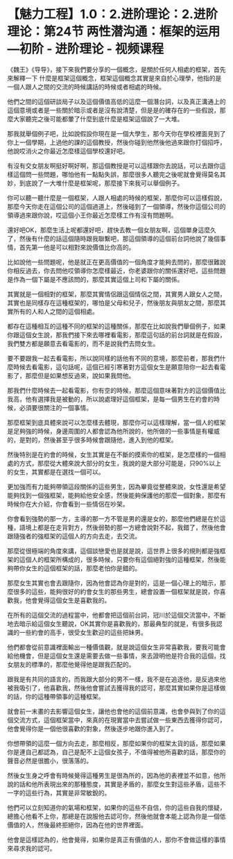 # 【魅力工程】1.0：2.进阶理论：2.进阶理论：第24节 两性潜沟通：框架的运用—初阶 - 进阶理论 - 视频课程

《魏王》《导导》，接下來我們要分享的一個概念，是關於任何人相處的框架，首先 來解釋一下 什麼是框架這個概念，框架這個概念其實是來自於心理學，他指的是一個人跟人之間的交流的時候講話的時候或者相處的時候。

他們之間的這個研談局子以及這個價值高低的這麼一個潛台詞，以及真正溝通上的這個意境或者是一些關於暗示或者是沒有說清楚，但是是的確存在的一些假說，那麼大家聽完之後可能都暈了什麼到底什麼是框架這個說了一大堆。

那我就舉個例子吧，比如說假設你現在是一個大學生，那今天你在學校裡面見到了你上一個學期，上過他的課的這個教授，然後你碰到他然後他過來跟你打個招呼，他說哎消火之你最近怎麼樣這個學校還好吧。

有沒有交女朋友啊挺好啊好啊，那這個教授是可以這樣跟你去說話，可以去跟你這樣這個問一些問題，哪怕他有一點點失誤，那麼很多人聽完之後呢就會覺得莫名其妙，到底說了一大堆什麼是框架呢，那麼接下來我可以舉個例子。

你可以聽一聽什麼是一個框架，人跟人相處的時候的框架，那麼你可以這樣假說，那麼今天你走在這個公司的這個過道上，然後碰到了一個領導，然後你這個公司的領導過來跟你說，哎這個小王你最近怎麼樣工作有沒有問題啊。

還好吧OK，那麼生活上呢都還好吧，趕快去教一個女朋友啊，這個單身這麼久了，然後有什麼的話這個隨時跟我聯繫吧，那這個領導的這個前台詞他說了幾個事情，首先第一他是可以相對來說價值比你高的。

比如說他一些問題呢，他是就正在更高價值的一個角度才能夠去問的，那麼很難說你相反過去，你去問他哎領導你怎麼樣最近，你老婆跟你的關係還好吧，這些問題是作為一個下屬是不應該問的，那麼其實這個上司和下屬的關係。

其實就是一個相對的框架，那麼其實情侶跟這個情侶之間，其實男人跟女人之間，其實也是同樣存在這種框架的，哪怕是父母和兒子，然後朋友與朋友之間，那麼其實所有的人和人之間的這個相處。

都存在這種相互的這種不同的框架的這種關係，那麼在比如說我們舉個例子，如果你跟這個女生說，那我們接下來去哪裡看電影，那麼這句話的前台詞就是在假設，我們雙方都是願意去看電影的，而不是說我們去問女生。

要不要跟我一起去看電影，所以說同樣的話他有不同的意境，那麼前者，那我們什麼時候去看電影，這句話呢，這個已經引寒著對方這個女生是願意陪你一起去看電影了，那麼但是如果想反過來，說如果我問他。

那我們什麼時候去一起看電影，你有空的時候，那麼這個意味著對方的這個價值比我高，他有選擇我是被動的，所以說處理好這個框架，是每一個男生在約會的時候，必須要很關注的一個事情。

那麼框架到底具體來說可以怎麼樣去體現，那麼你可以這樣理解，當一個人的框架是足夠強的時候，身邊周圍的人都會認為他所說的，他所做的一些事情是有權威的，是對的，然後甚至乎很多時候會跟隨他，進入到他的框架。

然後特別是在約會的時候，女生其實是在不斷的摸索你的框架，是怎麼樣的一個相處的方式，那麼從大體來說大部分的女生，我說的是大部分可能是，只90%以上的女生，其實都是在選找一個可以。

更加強而有力能夠帶領這段關係的這些男生，因為畢竟從整體來說，女性還是希望能夠找到一個強框架，能夠給他安全感，然後能夠保護他的那麼一個對象，那麼有時候你在大介紹，你會看到一些情侶在吵架。

你會看到強勢的那一方，主導的那一方不管是男的還是女的，那麼他們總是在於這種，語境上都是在走背對方，然後弱勢的那一方總會說對不起，我錯了，然後他會跟隨強者的強框架的這個人的方向去走，去交流。

那麼從很極端的角度來講，這個談戀愛也是就是說，這世界上很多的規則都是強框架的這個人的框架所構成的，很多時候，只要你有這個絕對強的這種框架，然後能夠帶你女生的這個框架的話，那麼老怕你是錯的。

那麼女生其實也會去跟隨你，因為他會認為你是對的，這是一個心理上的暗示，那麼很多的這些，能夠很好的約會女生的那些男生，總會設置一個框架就是說，你喜歡我，他會覺得這個女生是喜歡我的。

在所有的這個交流的過程當中，他都會把這個前台詞，冠川於這個交流當中，不斷地去暗示給這個女生聽說，OK其實你是喜歡我的，那最典型的就是，有很多我認識的一些約會的高手，很受女生歡迎的這些把妹男。

他們都會從前意識裡面輸出一種價值觀，就是說這個女生非常喜歡我，要我可能會給他機會，但是這個女生還是需要去做一些事情，來去證明他是符合我的這個，找女朋友的標準的，那麼他覺得他是跟我匹配的。

跟我是有共同的語言的，而我跟大部分的男不一樣，我不是在追逐他，是反過來他被我吸引了，他喜歡我，然後他會嘗試去獲得我的認可，那麼其實如果你是這樣做的話，你的這種帶領事的這種框架。

就會前一末畫的去影響這個女生，讓他也會他的這個前意識，也會參與到了你的這個交流方式，這個框架當中，來真的在現實當中去嘗試做一些東西去獲得你認可，他會覺得你是一個他很喜歡的對象，然後逐步地跟你進入到了。

你想帶領的這麼一個方向去走，那麼相反，那麼如果你的框架太貨的話，那麼如果你是連自己都認為，自己是配不上這個女孩子，不值得被他所喜歡的話，那麼你的聲音必然是很膽小，很落落的。

然後女生身之呼會有時候覺得這種男生是很為所的，因為他的表裡並不如意，他所說的話和他所表現出來的那種態度，其實是矛盾的，那麼女生對這些矛盾，這些不一字的這些行為，其實是非常敏銳的。

他們可以立刻知道你的氣場和框架，如果你的這些不自信，你的這些自我的懷疑，總擔心他看不上你，那總是在說服他去認可你，然後他就會本能上認為你是一個低價值的人，然後最終拒絕你，因為在他的世界裡面。

他會是這樣認為的，他會覺得，如果你是真正有價值的人，那你不會做這樣的事情來尋求我的認可。